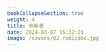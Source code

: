 ```yaml
---
bookCollapseSection: true
weight: 4
title: 哈希表
date: 2024-03-07 15:32:21
image: /covers/02-redisdoc.jpg
---
```

